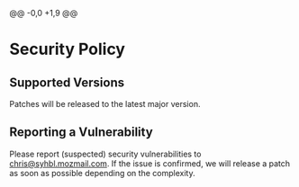 @@ -0,0 +1,9 @@
# Security Policy

## Supported Versions

Patches will be released to the latest major version.

## Reporting a Vulnerability

Please report (suspected) security vulnerabilities to [chris@syhbl.mozmail.com](mailto:chris@syhbl.mozmail.com). If the issue is confirmed, we will release a patch as soon as possible depending on the complexity.
